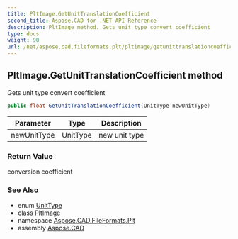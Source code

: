 ```yaml
---
title: PltImage.GetUnitTranslationCoefficient
second_title: Aspose.CAD for .NET API Reference
description: PltImage method. Gets unit type convert coefficient
type: docs
weight: 90
url: /net/aspose.cad.fileformats.plt/pltimage/getunittranslationcoefficient/
---
```

## PltImage.GetUnitTranslationCoefficient method

Gets unit type convert coefficient

```csharp
public float GetUnitTranslationCoefficient(UnitType newUnitType)
```

| Parameter | Type | Description |
| --- | --- | --- |
| newUnitType | UnitType | new unit type |

### Return Value

conversion coefficient

### See Also

* enum [UnitType](../../../aspose.cad.imageoptions/unittype/)
* class [PltImage](../)
* namespace [Aspose.CAD.FileFormats.Plt](../../../aspose.cad.fileformats.plt/)
* assembly [Aspose.CAD](../../../)


